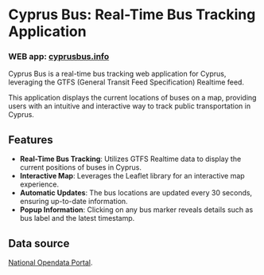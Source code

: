 # Cyprus Bus: Real-Time Bus Tracking Application

### WEB app: [cyprusbus.info](http://cyprusbus.info)

Cyprus Bus is a real-time bus tracking web application for Cyprus, leveraging the GTFS (General Transit Feed
Specification) Realtime feed.

This application displays the current locations of buses on a map, providing users with an intuitive and
interactive way to track public transportation in Cyprus.

## Features

- **Real-Time Bus Tracking**: Utilizes GTFS Realtime data to display the current positions of buses in Cyprus.
- **Interactive Map**: Leverages the Leaflet library for an interactive map experience.
- **Automatic Updates**: The bus locations are updated every 30 seconds, ensuring up-to-date information.
- **Popup Information**: Clicking on any bus marker reveals details such as bus label and the latest timestamp.

## Data source

[National Opendata Portal](https://www.data.gov.cy).
